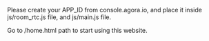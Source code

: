 Please create your APP_ID from console.agora.io, and place it inside js/room_rtc.js file, and js/main.js file.

Go to /home.html path to start using this website.
